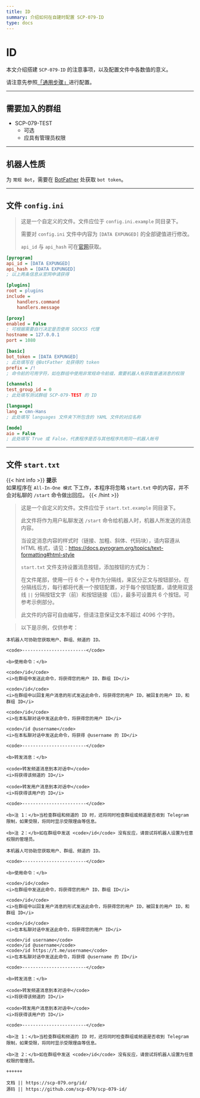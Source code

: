 ```yaml
---
title: ID
summary: 介绍如何在自建时配置 SCP-079-ID
type: docs
---
```


# ID

本文介绍搭建 `SCP-079-ID` 的注意事项，以及配置文件中各数值的意义。

请注意先参照[「通用步骤」](/general/)进行配置。

---

## 需要加入的群组

- SCP-079-TEST
    - 可选
    - 应具有管理员权限

---

## 机器人性质

为 `常规 Bot`，需要在 [BotFather](https://t.me/BotFather) 处获取 `bot token`。

---

## 文件 `config.ini`

> 这是一个自定义的文件。文件应位于 `config.ini.example` 同目录下。
>
> 需要对 `config.ini` 文件中内容为 `[DATA EXPUNGED]` 的全部键值进行修改。
>
> `api_id` 与 `api_hash` 可在[官网](https://my.telegram.org)获取。

```ini
[pyrogram]
api_id = [DATA EXPUNGED]
api_hash = [DATA EXPUNGED]
; 以上两条信息从官网申请获得

[plugins]
root = plugins
include =
    handlers.command
    handlers.message

[proxy]
enabled = False
; 可根据需要自行决定是否使用 SOCKS5 代理
hostname = 127.0.0.1
port = 1080

[basic]
bot_token = [DATA EXPUNGED]
; 此处填写在 @BotFather 处获得的 token
prefix = /!
; 命令前的可用字符，如在群组中使用非常规命令前缀，需要机器人有获取普通消息的权限

[channels]
test_group_id = 0
; 此处填写测试群组 SCP-079-TEST 的 ID

[language]
lang = cmn-Hans
; 此处填写 languages 文件夹下所包含的 YAML 文件的对应名称

[mode]
aio = False
; 此处填写 True 或 False，代表程序是否与其他程序共用同一机器人帐号
```

---

## 文件 `start.txt`

{{< hint info >}}
**提示**  
如果程序在 `All-In-One 模式` 下工作，本程序将忽略 `start.txt` 中的内容，并不会对私聊的 `/start` 命令做出回应。
{{< /hint >}}

> 这是一个自定义的文件。文件应位于 `start.txt.example` 同目录下。
>
> 此文件将作为用户私聊发送 `/start` 命令给机器人时，机器人所发送的消息内容。
>
> 当设定消息内容的样式时（链接、加粗、斜体、代码块），请内容遵从 HTML 格式，请见：<https://docs.pyrogram.org/topics/text-formatting#html-style>
>
> `start.txt` 文件支持设置消息按钮，添加按钮的方式为：
>
> 在文件尾部，使用一行 6 个 `+` 号作为分隔线，来区分正文与按钮部分。在分隔线后方，每行都将代表一个按钮配置，对于每个按钮配置，请使用双竖线 `||` 分隔按钮文字（前）和按钮链接（后），最多可设置共 6 个按钮。可参考示例部分。
>
> 此文件的内容可自由编写，但请注意保证文本不超过 4096 个字符。

> 以下是示例，仅供参考：

```
本机器人可协助您获取用户、群组、频道的 ID。

<code>------------------------</code>

<b>使用命令：</b>

<code>/id</code>
<i>在群组中发送此命令，将获得您的用户 ID，群组 ID</i>

<code>/id</code>
<i>在群组中以回复用户消息的形式发送此命令，将获得您的用户 ID，被回复的用户 ID，和群组 ID</i>

<code>/id</code>
<i>在本私聊对话中发送此命令，将获得您的用户 ID</i>

<code>/id @username</code>
<i>在本私聊对话中发送此命令，将获得 @username 的 ID</i>

<code>------------------------</code>

<b>转发消息：</b>

<code>转发频道消息到本对话中</code>
<i>将获得该频道的 ID</i>

<code>转发用户消息到本对话中</code>
<i>将获得该用户的 ID</i>

<code>------------------------</code>

<b>注 1：</b>当检查群组和频道的 ID 时，还将同时检查群组或频道是否收到 Telegram 限制，如果受限，将同时显示受限理由等信息。

<b>注 2：</b>如在群组中发送 <code>/id</code> 没有反应，请尝试将机器人设置为任意权限的管理员。

本机器人可协助您获取用户、群组、频道的 ID。

<code>------------------------</code>

<b>使用命令：</b>

<code>/id</code>
<i>在群组中发送此命令，将获得您的用户 ID，群组 ID</i>

<code>/id</code>
<i>在群组中以回复用户消息的形式发送此命令，将获得您的用户 ID，被回复的用户 ID，和群组 ID</i>

<code>/id</code>
<i>在本私聊对话中发送此命令，将获得您的用户 ID</i>

<code>/id username</code>
<code>/id @username</code>
<code>/id https://t.me/username</code>
<i>在本私聊对话中发送此命令，将获得 @username 的 ID</i>

<code>------------------------</code>

<b>转发消息：</b>

<code>转发频道消息到本对话中</code>
<i>将获得该频道的 ID</i>

<code>转发用户消息到本对话中</code>
<i>将获得该用户的 ID</i>

<code>------------------------</code>

<b>注 1：</b>当检查群组和频道的 ID 时，还将同时检查群组或频道是否收到 Telegram 限制，如果受限，将同时显示受限理由等信息。

<b>注 2：</b>如在群组中发送 <code>/id</code> 没有反应，请尝试将机器人设置为任意权限的管理员。

++++++

文档 || https://scp-079.org/id/
源码 || https://github.com/scp-079/scp-079-id/
```
